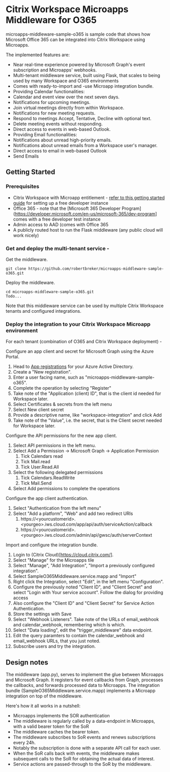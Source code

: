 

# Citrix Workspace Microapps Middleware for O365

microapps-middleware-sample-o365 is sample code that shows how Microsoft
Office 365 can be integrated into Citrix Workspace using Microapps.

The implemented features are:
 - Near real-time experience powered by Microsoft Graph's event subscription
   and Microapps' webhooks.
 - Multi-tenant middleware service, built using Flask, that scales to being used by
   many Workspace and O365 environments
 - Comes with ready-to-import and -use Microapp integration bundle.
 - Providing Calendar functionalities:
  - Calendar and event view over the next seven days.
  - Notifications for upcoming meetings.
  - Join virtual meetings directly from within Workspace.
  - Notifications for new meeting requests.
  - Respond to meetings Accept, Tentative, Decline with optional text.
  - Delete meeting events without responding.
  - Direct access to events in web-based Outlook.
 - Providing Email functionalities:
  - Notifications about unread high-priority emails.
  - Notifications about unread emails from a Workspace user's manager.
  - Direct access to email in web-based Outlook
  - Send Emails

## Getting Started

### Prerequisites
- Citrix Workspace with Microapp entitlement - [refer to this getting started guide](https://developer.cloud.com/citrix-workspace/build-workspace-microapp-integrations/docs/getting-started) for setting up a free developer instance
- Office 365 - note that the [Microsoft 365 Developer Program](https://developer.microsoft.com/en-us/microsoft-365/dev-program] comes with a free developer test instance
- Admin access to AAD (comes with Office 365
- A publicly routed host to run the Flask middleware (any public cloud will work nicely)


### Get and deploy the multi-tenant service - 
Get the middleware.
```
git clone https://github.com/robertbreker/microapps-middleware-sample-o365.git
```

Deploy the middleware.
```
cd microapps-middleware-sample-o365.git
Todo...
```
Note that this middleware service can be used by multiple Citrix Workspace tenants and configured integrations.

### Deploy the integration to your Citrix Workspace Microapp environment
For each tenant (combination of O365 and Citrix Workspace deployment) -

Configure an app client and secret for Microsoft Graph using the Azure Portal.

1. Head to [App registrations](https://portal.azure.com/#blade/Microsoft_AAD_IAM/ActiveDirectoryMenuBlade/RegisteredApps]) for your Azure Active Directory.
2. Create a "New registration".
3. Enter a user facing name, such as "microapps-middleware-sample-o365".
4. Complete the operation by selecting "Register"
5. Take note of the "Application (client) ID", that is the client id needed for Workspace later.
6. Select Certificates & secrets from the left menu
7. Select New client secret
8. Provide a descriptive name, like "workspace-integration" and click Add
9. Take note of the "Value", i.e. the secret, that is the Client secret needed for Workspace later.

Configure the API permissions for the new app client. 
1. Select API permissions in the left menu.
2. Select Add a Permission -> Microsoft Graph -> Application Permission
    1. Tick Calendars read
    2. Tick Mail.read
    3. Tick User.Read.All
3. Select the following delegated permissions
    1. Tick Calendars.ReadWrite
    2. Tick Mail.Send
4. Select Add permissions to complete the operations
 
 Configure the app client authentication.
1. Select "Authentication from the left menu"
2. Select "Add a platform", "Web" and add two redirect URIs
    1. https://\<yourcustomerid\>.\<yourgeo\>.iws.cloud.com/app/api/auth/serviceAction/callback
    2. https://\<yourcustomerid\>.\<yourgeo\>.iws.cloud.com/admin/api/gwsc/auth/serverContext

Import and configure the integration bundle.

1. Login to (Citrix Cloud)[https://cloud.citrix.com/].
2. Select "Manage" for the Microapps tile
3. Select "Manage", "Add Integration", "Import a previously configured integration".
4. Select SampleO365Middleware.service.mapp and "Import"
5. Right click the Integration, select "Edit", in the left menu "Configuration".
6. Configure the previously noted "Client ID", and "Client Secret" and select "Login with Your service account". Follow the dialog for providing access
7. Also configure the "Client ID" and "Client Secret" for Service Action Authentication.
8. Store the settings with Save
9. Select "Webhook Listeners". Take note of the URLs of email\_webhook and calendar\_webhook, remembering which is which.
10. Select "Data loading", edit the "trigger\_middleware" data endpoint.
11. Edit the query paramters to contain the calendar\_webhook and email\_webhook URLs, that you just noted.
12. Subscribe users and try the integration.

## Design notes

The middleware \(app.py\), serves to implement the glue between Microapps and
Microsoft Graph. It registers for event callbacks from Graph, processes the
callbacks, and forwards processed data to Microapps. The integration bundle
\(SampleO365Middleware.service.mapp\) implements a Microapp integration on top
of the middleware.

Here's how it all works in a nutshell:
  - Microapps implements the SOR authentication
  - The middleware is regularly called by a data-endpoint in Microapps, with a
    valid bearer token for the SoR
  - The middleware caches the bearer token.
  - The middleware subscribes to SoR events and renews subscriptions every 24h.
  - Notably the subscription is done with a separate API call for each user.
  - When the SoR calls back with events, the middleware makes subsequent calls
    to the SoR for obtaining the actual data of interest.
  - Service actions are passed-through to the SoR by the middleware.

